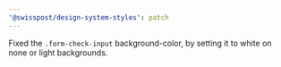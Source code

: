 ```yaml
---
'@swisspost/design-system-styles': patch
---
```


Fixed the `.form-check-input` background-color, by setting it to white on none or light backgrounds.
